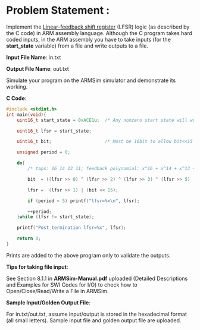 # Problem Statement :
Implement the [Linear-feedback shift register](https://en.wikipedia.org/wiki/Linear-feedback_shift_register)  (LFSR) logic (as described by the C code) in ARM assembly language. Although the C program takes hard coded inputs, in the ARM assembly you have to take inputs (for the **start_state** variable) from a file and write outputs to a file.

**Input File Name**: in.txt

**Output File Name**: out.txt

Simulate your program on the ARMSim simulator and demonstrate its working.

**C Code**:
```c
#include <stdint.h>
int main(void){
    uint16_t start_state = 0xACE1u;  /* Any nonzero start state will work. */

    uint16_t lfsr = start_state;

    uint16_t bit;                    /* Must be 16bit to allow bit<<15 later in the code */

    unsigned period = 0;

    do{
        /* taps: 16 14 13 11; feedback polynomial: x^16 + x^14 + x^13 + x^11 + 1 */

        bit  = ((lfsr >> 0) ^ (lfsr >> 2) ^ (lfsr >> 3) ^ (lfsr >> 5) ) & 1;

        lfsr =  (lfsr >> 1) | (bit << 15);

        if (period < 5) printf("lfsr=%x\n", lfsr);

        ++period;
    }while (lfsr != start_state);

    printf("Post termination lfsr=%x", lfsr);

    return 0;
}

```
Prints are added to the above program only to validate the outputs.

**Tips for taking file input**:

See Section 8.1.1 in **ARMSim-Manual.pdf** uploaded (Detailed Descriptions and Examples for SWI Codes for I/O) to check how to Open/Close/Read/Write a File in ARMSim.


**Sample Input/Golden Output File**:

For in.txt/out.txt, assume input/output is stored in the hexadecimal format (all small letters). Sample input file and golden output file are uploaded.
